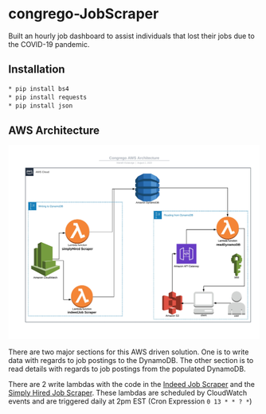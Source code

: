 # congrego-JobScraper
Built an hourly job dashboard to assist individuals that lost their jobs due to the COVID-19 pandemic.

## Installation
```bash
* pip install bs4
* pip install requests
* pip install json
```
## AWS Architecture
![](images/architecture-draft1.jpeg)

There are two major sections for this AWS driven solution. One is to write data with regards to job postings to the DynamoDB. The other section is to read details with regards to job postings from the populated DynamoDB. 

There are 2 write lambdas with the code in the [Indeed Job Scraper](https://github.com/ManethKulatunge/congrego-JobScraper/blob/master/backEnd/indeedScraper.py) and the [Simply Hired Job Scraper](https://github.com/ManethKulatunge/congrego-JobScraper/blob/master/backEnd/simplyHiredScraper.py). These lambdas are scheduled by CloudWatch events and are triggered daily at 2pm EST (Cron Expression ```0 13 * * ? *```)
